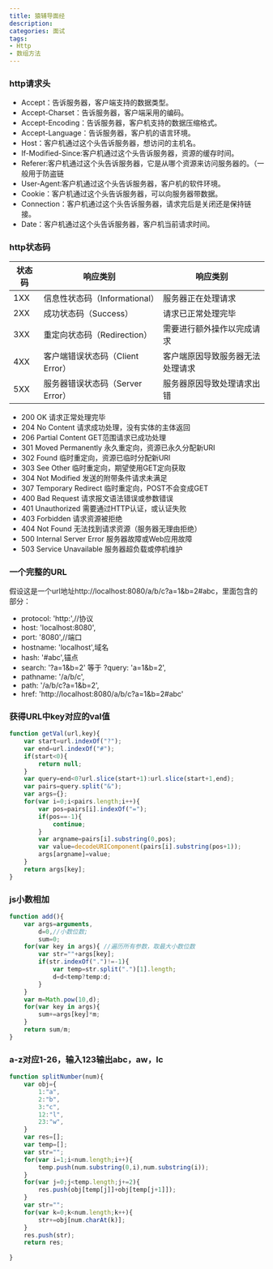 ```yaml
---
title: 猿辅导面经
description: 
categories: 面试
tags: 
- Http
- 数组方法
---
```

### http请求头
- Accept：告诉服务器，客户端支持的数据类型。
- Accept-Charset：告诉服务器，客户端采用的编码。
- Accept-Encoding：告诉服务器，客户机支持的数据压缩格式。
- Accept-Language：告诉服务器，客户机的语言环境。
- Host：客户机通过这个头告诉服务器，想访问的主机名。
- If-Modified-Since:客户机通过这个头告诉服务器，资源的缓存时间。
- Referer:客户机通过这个头告诉服务器，它是从哪个资源来访问服务器的。（一般用于防盗链
- User-Agent:客户机通过这个头告诉服务器，客户机的软件环境。
- Cookie：客户机通过这个头告诉服务器，可以向服务器带数据。
- Connection：客户机通过这个头告诉服务器，请求完后是关闭还是保持链接。
- Date：客户机通过这个头告诉服务器，客户机当前请求时间。

### http状态码  

| 状态码 | 响应类别 | 响应类别 |  
| --- | --- | --- |  
| 1XX | 信息性状态码（Informational） | 服务器正在处理请求 |  
| 2XX | 成功状态码（Success） | 请求已正常处理完毕 |  
| 3XX | 重定向状态码（Redirection） | 需要进行额外操作以完成请求 |  
| 4XX | 客户端错误状态码（Client Error） | 客户端原因导致服务器无法处理请求 |  
| 5XX | 服务器错误状态码（Server Error） | 服务器原因导致处理请求出错 |  

-   200 OK 请求正常处理完毕
-	204 No Content 请求成功处理，没有实体的主体返回
-	206 Partial Content GET范围请求已成功处理
-	301 Moved Permanently 永久重定向，资源已永久分配新URI
-	302 Found 临时重定向，资源已临时分配新URI
-	303 See Other 临时重定向，期望使用GET定向获取
-	304 Not Modified 发送的附带条件请求未满足
-	307 Temporary Redirect 临时重定向，POST不会变成GET
-	400 Bad Request 请求报文语法错误或参数错误
-	401 Unauthorized 需要通过HTTP认证，或认证失败
-	403 Forbidden 请求资源被拒绝
-	404 Not Found 无法找到请求资源（服务器无理由拒绝）
-	500 Internal Server Error 服务器故障或Web应用故障
-	503 Service Unavailable 服务器超负载或停机维护

### 一个完整的URL
假设这是一个url地址http://localhost:8080/a/b/c?a=1&b=2#abc，里面包含的部分：
- protocol: 'http:',//协议
- host: 'localhost:8080',
- port: '8080',//端口
- hostname: 'localhost',域名
- hash: '#abc',锚点
- search: '?a=1&b=2' 等于 ?query: 'a=1&b=2',
- pathname: '/a/b/c',
- path: '/a/b/c?a=1&b=2',
- href: 'http://localhost:8080/a/b/c?a=1&b=2#abc'

### 获得URL中key对应的val值
````javascript
function getVal(url,key){
	var start=url.indexOf("?");
	var end=url.indexOf("#");
	if(start<0){
		return null;
	}
	var query=end<0?url.slice(start+1):url.slice(start+1,end);
	var pairs=query.split("&");
	var args={};
	for(var i=0;i<pairs.length;i++){
		var pos=pairs[i].indexOf("=");
		if(pos==-1){
			continue;
		}
		var argname=pairs[i].substring(0,pos);
		var value=decodeURIComponent(pairs[i].substring(pos+1));
		args[argname]=value;
	}
	return args[key];
}
````

### js小数相加
````javascript
function add(){
	var args=arguments,
	    d=0,//小数位数;
	    sum=0;
	for(var key in args){ //遍历所有参数，取最大小数位数
		var str=""+args[key];
		if(str.indexOf(".")!=-1){
			var temp=str.split(".")[1].length;
			d=d<temp?temp:d;
		}
	}
	var m=Math.pow(10,d);
	for(var key in args){
		sum+=args[key]*m;
	}
	return sum/m;
}
````

### a-z对应1-26，输入123输出abc，aw，lc
````javascript
function splitNumber(num){
	var obj={
		1:"a",
		2:"b",
		3:"c",
		12:"l",
		23:"w",
	}
	var res=[];
	var temp=[];
	var str="";
	for(var i=1;i<num.length;i++){
		temp.push(num.substring(0,i),num.substring(i));
	}
	for(var j=0;j<temp.length;j+=2){
		res.push(obj[temp[j]]+obj[temp[j+1]]);
	}
	var str="";
	for(var k=0;k<num.length;k++){
		str+=obj[num.charAt(k)];
	}
	res.push(str);
	return res;
	
}
````
